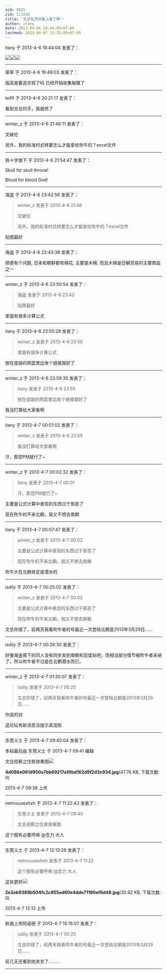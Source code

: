 ```yaml
---
aid: 9025
zid: 111416
title: '文总在济州是上身了啊~'
author: itany
date: 2013-04-06 19:44:04+07:00
lastmod: 2013-04-07 15:15:00+07:00
---
```


itany 于 2013-4-6 19:44:04 发表了：

![](http://images.takungpao.com/2013/0325/20130325085346118.jpg)![](http://i2.cqnews.net/news/attachement/jpg/site82/20130326/d4bed9c7e39012bb24a503.jpg)![](http://pic3.zhongsou.com/image/380f49aa65424dffc7e.jpg)

---------

章草 于 2013-4-6 19:49:03 发表了：

临高是要造京观了吗 已经开始收集骷髅了

---------

leiflf 于 2013-4-6 20:21:17 发表了：

看到文总的手，我就喷了

---------

winter_z 于 2013-4-6 21:46:11 发表了：

文破伦

另外，我的标准村式样要怎么才能拿给吹牛的？excel文件

---------

铁十字旗下 于 2013-4-6 21:54:47 发表了：

Skull for skull throne!

Blood for blood God!

---------

海盗 于 2013-4-6 23:42:56 发表了：

> winter\_z 发表于 2013-4-6 21:46
> 
> 文破伦
> 
> 另外，我的标准村式样要怎么才能拿给吹牛的？excel文件



贴图最好

---------

海盗 于 2013-4-6 23:43:38 发表了：

顺便有个问题, 日本和朝鲜都有棉花, 主要是木棉, 而且木棉是日朝贸易的主要商品之一

---------

winter_z 于 2013-4-6 23:50:54 发表了：

> 海盗 发表于 2013-4-6 23:42
> 
> 贴图最好



里面有很多计算公式

---------

itany 于 2013-4-6 23:55:28 发表了：

> winter\_z 发表于 2013-4-6 23:50
> 
> 里面有很多计算公式



放在度娘的网盘里边发个链接就好了

---------

winter_z 于 2013-4-6 23:59:35 发表了：

> itany 发表于 2013-4-6 23:55
> 
> 放在度娘的网盘里边发个链接就好了



我没打算给大家看啊

---------

itany 于 2013-4-7 00:01:02 发表了：

> winter\_z 发表于 2013-4-6 23:59
> 
> 我没打算给大家看啊



汗，那您PM就行了~

---------

winter_z 于 2013-4-7 00:02:32 发表了：

> itany 发表于 2013-4-7 00:01
> 
> 汗，那您PM就行了~



主要是公式计算中表现的东西过于邪恶了

现在吹牛的不来北朝，我又不想去南朝

---------

itany 于 2013-4-7 00:07:47 发表了：

> winter\_z 发表于 2013-4-7 00:02
> 
> 主要是公式计算中表现的东西过于邪恶了
> 
> 现在吹牛的不来北朝，我又不想去南朝



吹牛大在北朝肯定是潜水的

---------

isdily 于 2013-4-7 00:25:02 发表了：

> winter\_z 发表于 2013-4-7 00:02
> 
> 主要是公式计算中表现的东西过于邪恶了
> 
> 现在吹牛的不来北朝，我又不想去南朝



文总你错了，前两天我看吹牛者的号最近一次登陆北朝是2013年3月29日……

---------

isdily 于 2013-4-7 00:26:30 发表了：

好像海盗阁下的同人没有同步发到南朝和百度贴吧，而相当部分情节被吹牛者采纳了，所以吹牛者不过是在北朝潜水而已。

---------

winter_z 于 2013-4-7 01:30:07 发表了：

> isdily 发表于 2013-4-7 00:25
> 
> 文总你错了，前两天我看吹牛者的号最近一次登陆北朝是2013年3月29日……



你说的对

这论坛有新消息没提示真混账

---------

东莞义士 于 2013-4-7 09:40:04 发表了：

本帖最后由 东莞义士 于 2013-4-7 09:41 编辑 

文总视察之住房效果图![](https://cdn.jsdelivr.net/gh/lzjluzijie/beichao@main/static/img/0938590p9f97678vp9vix7.jpg)



**4d086e061d950a7bb69217a10bd162d9f2d3c934.jpg**(47.76 KB, 下载次数: 0)



2013-4-7 09:38 上传

---------

netmousexhxh 于 2013-4-7 11:22:43 发表了：

> 东莞义士 发表于 2013-4-7 09:40
> 
> 文总视察之住房效果图



这个图有必要呼唤 @念力 大人

---------

东莞义士 于 2013-4-7 12:13:28 发表了：

> netmousexhxh 发表于 2013-4-7 11:22
> 
> 这个图有必要呼唤 @念力 大人



这张更好![](https://cdn.jsdelivr.net/gh/lzjluzijie/beichao@main/static/img/121313990eesf94tipvmky.jpg)



**2e2eb9389b504fc2c955ed60e4dde71190ef6d48.jpg**(30.92 KB, 下载次数: 0)



2013-4-7 12:13 上传

---------

称我上帝阿诺德 于 2013-4-7 15:15:07 发表了：

> isdily 发表于 2013-4-7 00:25
> 
> 文总你错了，前两天我看吹牛者的号最近一次登陆北朝是2013年3月29日……



前几天还看到他发言了.........

---------

